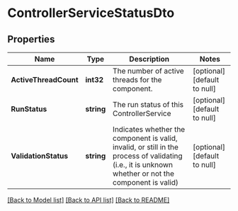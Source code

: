 # ControllerServiceStatusDto

## Properties
Name | Type | Description | Notes
------------ | ------------- | ------------- | -------------
**ActiveThreadCount** | **int32** | The number of active threads for the component. | [optional] [default to null]
**RunStatus** | **string** | The run status of this ControllerService | [optional] [default to null]
**ValidationStatus** | **string** | Indicates whether the component is valid, invalid, or still in the process of validating (i.e., it is unknown whether or not the component is valid) | [optional] [default to null]

[[Back to Model list]](../README.md#documentation-for-models) [[Back to API list]](../README.md#documentation-for-api-endpoints) [[Back to README]](../README.md)


